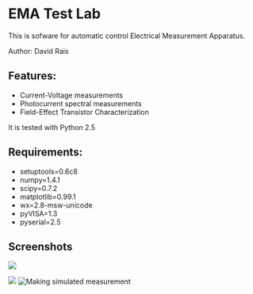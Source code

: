 EMA Test Lab
============

This is sofware for automatic control Electrical Measurement Apparatus.

Author: David Rais

Features:
---------

* Current-Voltage measurements
* Photocurrent spectral measurements
* Field-Effect Transistor Characterization


It is tested with Python 2.5

Requirements:
---------
* setuptools=0.6c8
* numpy=1.4.1
* scipy=0.7.2
* matplotlib=0.99.1
* wx=2.8-msw-unicode
* pyVISA=1.3
* pyserial=2.5

Screenshots
-----------

![](file:///D:/David/Dokumenty/labjournal/Tool/Software/GitHub/EMA_Test_Lab/pasted_image.png)

![](file://screenshots/pasted_image.png)
![Making simulated measurement](/screenshots/path/to/img.jpg?raw=true "Making simulated measurement")
